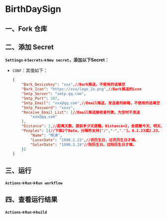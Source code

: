 # BirthDaySign

## 一、Fork 仓库

## 二、添加 Secret

**`Settings`->`Secrets`->`New secret`，添加以下Secret：**
- `CONF`：其值如下：
    
	```json
	{
		"Bark_Devicekey": "xxx",//Bark推送，不使用的话填空
		"Bark_Icon": "https://xxx/logo_2x.png",//Bark推送的icon
		"Smtp_Server": "smtp.qq.com",
		"Smtp_Port": 587,
		"Smtp_Email": "xxx@qq.com",//Email推送，发送者的邮箱，不使用的话填空
		"Smtp_Password": "xxxx",
		"Receive_Email_List": [//Email推送接收者列表，为空时不发送
			"xxx@qq.com"
		],
		"Distance": 2,//距离天数，提前多少天提醒。Distance=2，会提醒今天、明天、后天这3天
		"Peoples": [{//下面2个Date，分隔符支持["/","-","."]。0.2.23或2.23，这种年份填0或不填也支持，只是年龄会为未知
			"Name": "杨涛",
			"LunarDate": "1990.2.23",//农历生日，过农历生日才填。
			"SolarDate": "1990.3.19"//阳历生日，过阳历生日才填。
		}]
	}
    ```

## 三、运行

**`Actions`->`Run`->`Run workflow`**

## 四、查看运行结果

**`Actions`->`Run`->`build`**

